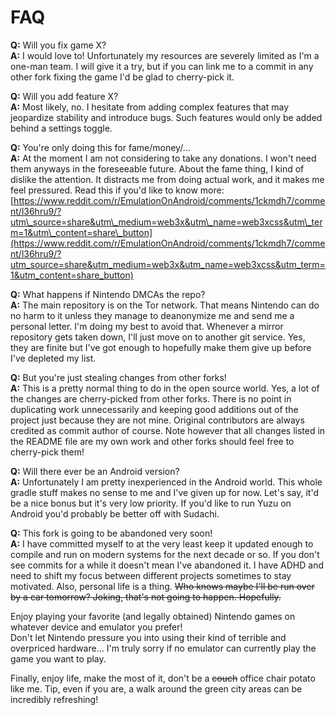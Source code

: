 # FAQ

**Q:** Will you fix game X?<br/>
**A:** I would love to! Unfortunately my resources are severely limited as I'm a one-man team. I will give it a try, but if you can link me to a commit in any other fork fixing the game I'd be glad to cherry-pick it.

**Q:** Will you add feature X?<br/>
**A:** Most likely, no. I hesitate from adding complex features that may jeopardize stability and introduce bugs. Such features would only be added behind a settings toggle.

**Q:** You're only doing this for fame/money/...<br/>
**A:** At the moment I am not considering to take any donations. I won't need them anyways in the foreseeable future.
About the fame thing, I kind of dislike the attention. It distracts me from doing actual work, and it makes me feel pressured. Read this if you'd like to know more: [https://www.reddit.com/r/EmulationOnAndroid/comments/1ckmdh7/comment/l36hru9/?utm\_source=share&utm\_medium=web3x&utm\_name=web3xcss&utm\_term=1&utm\_content=share\_button](https://www.reddit.com/r/EmulationOnAndroid/comments/1ckmdh7/comment/l36hru9/?utm_source=share&utm_medium=web3x&utm_name=web3xcss&utm_term=1&utm_content=share_button)

**Q:** What happens if Nintendo DMCAs the repo?<br/>
**A:** The main repository is on the Tor network. That means Nintendo can do no harm to it unless they manage to deanonymize me and send me a personal letter. I'm doing my best to avoid that.
Whenever a mirror repository gets taken down, I'll just move on to another git service. Yes, they are finite but I've got enough to hopefully make them give up before I've depleted my list.

**Q:** But you're just stealing changes from other forks!<br/>
**A:** This is a pretty normal thing to do in the open source world. Yes, a lot of the changes are cherry-picked from other forks. There is no point in duplicating work unnecessarily and keeping good additions out of the project just because they are not mine. Original contributors are always credited as commit author of course.
Note however that all changes listed in the README file are my own work and other forks should feel free to cherry-pick them!

**Q:** Will there ever be an Android version?<br/>
**A:** Unfortunately I am pretty inexperienced in the Android world. This whole gradle stuff makes no sense to me and I've given up for now.
Let's say, it'd be a nice bonus but it's very low priority. If you'd like to run Yuzu on Android you'd probably be better off with Sudachi.

**Q:** This fork is going to be abandoned very soon!<br/>
**A:** I have committed myself to at the very least keep it updated enough to compile and run on modern systems for the next decade or so. If you don't see commits for a while it doesn't mean I've abandoned it.
I have ADHD and need to shift my focus between different projects sometimes to stay motivated. Also, personal life is a thing. ~~Who knows maybe I'll be run over by a car tomorrow? Joking, that's not going to happen. Hopefully.~~

Enjoy playing your favorite (and legally obtained) Nintendo games on whatever device and emulator you prefer!<br/>
Don't let Nintendo pressure you into using their kind of terrible and overpriced hardware... I'm truly sorry if no emulator can currently play the game you want to play.

Finally, enjoy life, make the most of it, don't be a ~~couch~~ office chair potato like me. Tip, even if you are, a walk around the green city areas can be incredibly refreshing!
